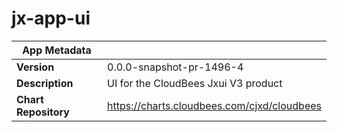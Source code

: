 # jx-app-ui

|App Metadata||
|---|---|
| **Version** | 0.0.0-snapshot-pr-1496-4 |
| **Description** | UI for the CloudBees Jxui V3 product |
| **Chart Repository** | https://charts.cloudbees.com/cjxd/cloudbees |

